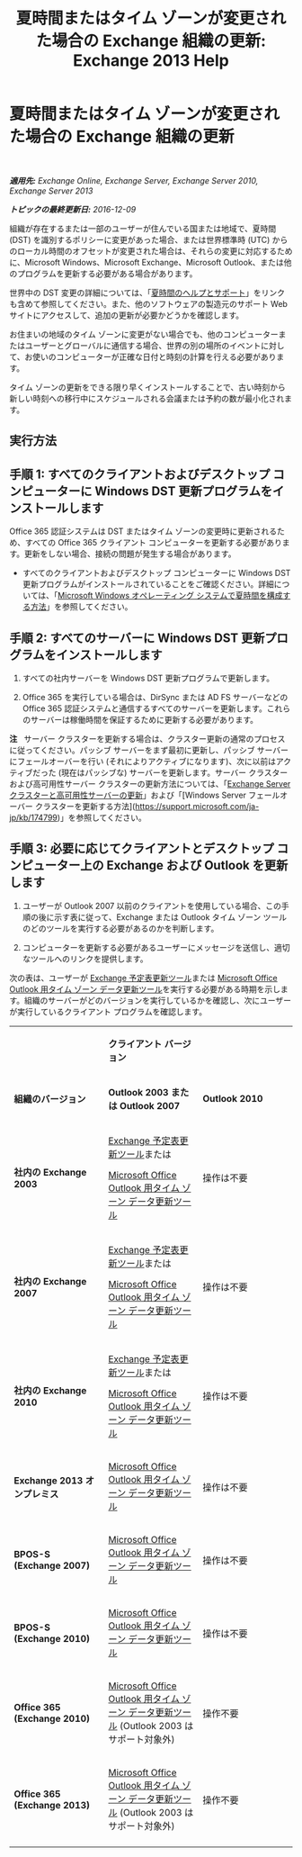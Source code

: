 ﻿---
title: '夏時間またはタイム ゾーンが変更された場合の Exchange 組織の更新: Exchange 2013 Help'
TOCTitle: 夏時間またはタイム ゾーンが変更された場合の Exchange 組織の更新
ms:assetid: 5b12615c-24cf-4f46-bf3c-2334dc734ef8
ms:mtpsurl: https://technet.microsoft.com/ja-jp/library/Hh530051(v=EXCHG.150)
ms:contentKeyID: 66452416
ms.date: 04/24/2018
mtps_version: v=EXCHG.150
ms.translationtype: HT
---

# 夏時間またはタイム ゾーンが変更された場合の Exchange 組織の更新

 

_**適用先:** Exchange Online, Exchange Server, Exchange Server 2010, Exchange Server 2013_

_**トピックの最終更新日:** 2016-12-09_

組織が存在するまたは一部のユーザーが住んでいる国または地域で、夏時間 (DST) を識別するポリシーに変更があった場合、または世界標準時 (UTC) からのローカル時間のオフセットが変更された場合は、それらの変更に対応するために、Microsoft Windows、Microsoft Exchange、Microsoft Outlook、または他のプログラムを更新する必要がある場合があります。

世界中の DST 変更の詳細については、「[夏時間のヘルプとサポート](https://go.microsoft.com/fwlink/p/?linkid=99640)」をリンクも含めて参照してください。また、他のソフトウェアの製造元のサポート Web サイトにアクセスして、追加の更新が必要かどうかを確認します。

お住まいの地域のタイム ゾーンに変更がない場合でも、他のコンピューターまたはユーザーとグローバルに通信する場合、世界の別の場所のイベントに対して、お使いのコンピューターが正確な日付と時刻の計算を行える必要があります。

タイム ゾーンの更新をできる限り早くインストールすることで、古い時刻から新しい時刻への移行中にスケジュールされる会議または予約の数が最小化されます。

## 実行方法

## 手順 1: すべてのクライアントおよびデスクトップ コンピューターに Windows DST 更新プログラムをインストールします

Office 365 認証システムは DST またはタイム ゾーンの変更時に更新されるため、すべての Office 365 クライアント コンピューターを更新する必要があります。更新をしない場合、接続の問題が発生する場合があります。

  - すべてのクライアントおよびデスクトップ コンピューターに Windows DST 更新プログラムがインストールされていることをご確認ください。詳細については、「[Microsoft Windows オペレーティング システムで夏時間を構成する方法](http://go.microsoft.com/fwlink/p/?linkid=3052%26kbid=914387)」を参照してください。

## 手順 2: すべてのサーバーに Windows DST 更新プログラムをインストールします

1.  すべての社内サーバーを Windows DST 更新プログラムで更新します。

2.  Office 365 を実行している場合は、DirSync または AD FS サーバーなどの Office 365 認証システムと通信するすべてのサーバーを更新します。これらのサーバーは稼働時間を保証するために更新する必要があります。

**注**   サーバー クラスターを更新する場合は、クラスター更新の通常のプロセスに従ってください。パッシブ サーバーをまず最初に更新し、パッシブ サーバーにフェールオーバーを行い (それによりアクティブになります)、次に以前はアクティブだった (現在はパッシブな) サーバーを更新します。サーバー クラスターおよび高可用性サーバー クラスターの更新方法については、「[Exchange Server クラスターと高可用性サーバーの更新](https://technet.microsoft.com/ja-jp/library/hh530052\(v=exchg.150\))」および「[Windows Server フェールオーバー クラスターを更新する方法](https://support.microsoft.com/ja-jp/kb/174799)」を参照してください。

## 手順 3: 必要に応じてクライアントとデスクトップ コンピューター上の Exchange および Outlook を更新します

1.  ユーザーが Outlook 2007 以前のクライアントを使用している場合、この手順の後に示す表に従って、Exchange または Outlook タイム ゾーン ツールのどのツールを実行する必要があるのかを判断します。

2.  コンピューターを更新する必要があるユーザーにメッセージを送信し、適切なツールへのリンクを提供します。

次の表は、ユーザーが [Exchange 予定表更新ツール](http://go.microsoft.com/fwlink/p/?linkid=3052%26kbid=930879)または [Microsoft Office Outlook 用タイム ゾーン データ更新ツール](http://go.microsoft.com/fwlink/p/?linkid=3052%26kbid=931667)を実行する必要がある時期を示します。組織のサーバーがどのバージョンを実行しているかを確認し、次にユーザーが実行しているクライアント プログラムを確認します。


<table>
<colgroup>
<col style="width: 33%" />
<col style="width: 33%" />
<col style="width: 33%" />
</colgroup>
<tbody>
<tr class="odd">
<td><p></p></td>
<td><p><strong>クライアント バージョン</strong></p></td>
<td></td>
</tr>
<tr class="even">
<td><p><strong>組織のバージョン</strong></p></td>
<td><p><strong>Outlook 2003 または Outlook 2007</strong></p></td>
<td><p><strong>Outlook 2010</strong></p></td>
</tr>
<tr class="odd">
<td><p><strong>社内の Exchange 2003</strong></p></td>
<td><p><a href="http://go.microsoft.com/fwlink/p/?linkid=3052%26kbid=930879">Exchange 予定表更新ツール</a>または</p>
<p><a href="http://go.microsoft.com/fwlink/p/?linkid=3052%26kbid=931667">Microsoft Office Outlook 用タイム ゾーン データ更新ツール</a></p></td>
<td><p>操作は不要</p></td>
</tr>
<tr class="even">
<td><p><strong>社内の Exchange 2007</strong></p></td>
<td><p><a href="http://go.microsoft.com/fwlink/p/?linkid=3052%26kbid=930879">Exchange 予定表更新ツール</a>または</p>
<p><a href="http://go.microsoft.com/fwlink/p/?linkid=3052%26kbid=931667">Microsoft Office Outlook 用タイム ゾーン データ更新ツール</a></p></td>
<td><p>操作は不要</p></td>
</tr>
<tr class="odd">
<td><p><strong>社内の Exchange 2010</strong></p></td>
<td><p><a href="http://go.microsoft.com/fwlink/p/?linkid=3052%26kbid=930879">Exchange 予定表更新ツール</a>または</p>
<p><a href="http://go.microsoft.com/fwlink/p/?linkid=3052%26kbid=931667">Microsoft Office Outlook 用タイム ゾーン データ更新ツール</a></p></td>
<td><p>操作は不要</p></td>
</tr>
<tr class="even">
<td><p><strong>Exchange 2013 オンプレミス</strong></p></td>
<td><p><a href="http://go.microsoft.com/fwlink/p/?linkid=3052%26kbid=931667">Microsoft Office Outlook 用タイム ゾーン データ更新ツール</a></p></td>
<td><p>操作は不要</p></td>
</tr>
<tr class="odd">
<td><p><strong>BPOS-S (Exchange 2007)</strong></p></td>
<td><p><a href="http://go.microsoft.com/fwlink/p/?linkid=3052%26kbid=931667">Microsoft Office Outlook 用タイム ゾーン データ更新ツール</a></p></td>
<td><p>操作は不要</p></td>
</tr>
<tr class="even">
<td><p><strong>BPOS-S (Exchange 2010)</strong></p></td>
<td><p><a href="http://go.microsoft.com/fwlink/p/?linkid=3052%26kbid=931667">Microsoft Office Outlook 用タイム ゾーン データ更新ツール</a></p></td>
<td><p>操作は不要</p></td>
</tr>
<tr class="odd">
<td><p><strong>Office 365 (Exchange 2010)</strong></p></td>
<td><p><a href="http://go.microsoft.com/fwlink/p/?linkid=3052%26kbid=931667">Microsoft Office Outlook 用タイム ゾーン データ更新ツール</a> (Outlook 2003 はサポート対象外)</p></td>
<td><p>操作不要</p></td>
</tr>
<tr class="even">
<td><p><strong>Office 365 (Exchange 2013)</strong></p></td>
<td><p><a href="http://go.microsoft.com/fwlink/p/?linkid=3052%26kbid=931667">Microsoft Office Outlook 用タイム ゾーン データ更新ツール</a> (Outlook 2003 はサポート対象外)</p></td>
<td><p>操作不要</p></td>
</tr>
<tr class="odd">
<td></td>
<td></td>
<td></td>
</tr>
</tbody>
</table>

